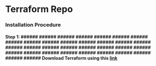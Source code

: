 # Terraform Repo

### Installation Procedure

#### Step 1: ###### ###### ###### ###### ###### ###### ###### ###### ###### ###### ###### ###### ###### ###### ###### ###### ###### ###### ###### ###### ###### ###### ###### ###### ###### ###### ###### ###### ###### ###### ###### ###### ###### Download Terraform using this [link](https://www.terraform.io/downloads.html)



